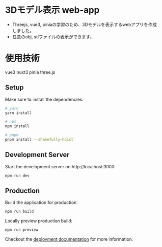 # 3Dモデル表示 web-app
- Threejs, vue3, piniaの学習のため、3Dモデルを表示するwebアプリを作成しました。
- 任意のobj, stlファイルの表示ができます。

# 使用技術
vue3
nuxt3
pinia
three.js


## Setup

Make sure to install the dependencies:

```bash
# yarn
yarn install

# npm
npm install

# pnpm
pnpm install --shamefully-hoist
```

## Development Server

Start the development server on http://localhost:3000

```bash
npm run dev
```

## Production

Build the application for production:

```bash
npm run build
```

Locally preview production build:

```bash
npm run preview
```

Checkout the [deployment documentation](https://v3.nuxtjs.org/guide/deploy/presets) for more information.
